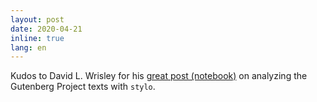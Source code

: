 ```yaml
---
layout: post
date: 2020-04-21
inline: true
lang: en
---
```



Kudos to David L. Wrisley for his [great post (notebook)](https://github.com/djwrisley/RLAC/blob/master/Project%20Gutenberg%20with%20Stylo/Stylo_with_texts_from_PG.Rmd) on analyzing the Gutenberg Project texts with `stylo`.